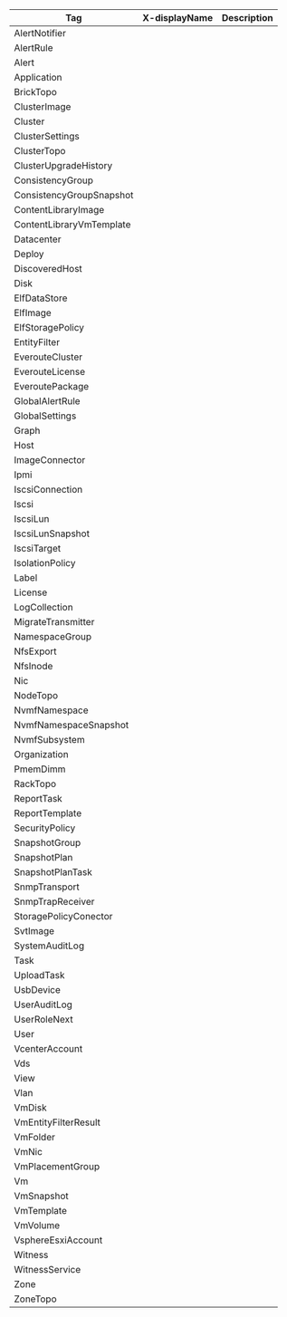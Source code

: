 
  | Tag | X-displayName | Description |
  | ----------- | ----------- |----------- |
  | AlertNotifier  |   |   |
  | AlertRule  |   |   |
  | Alert  |   |   |
  | Application  |   |   |
  | BrickTopo  |   |   |
  | ClusterImage  |   |   |
  | Cluster  |   |   |
  | ClusterSettings  |   |   |
  | ClusterTopo  |   |   |
  | ClusterUpgradeHistory  |   |   |
  | ConsistencyGroup  |   |   |
  | ConsistencyGroupSnapshot  |   |   |
  | ContentLibraryImage  |   |   |
  | ContentLibraryVmTemplate  |   |   |
  | Datacenter  |   |   |
  | Deploy  |   |   |
  | DiscoveredHost  |   |   |
  | Disk  |   |   |
  | ElfDataStore  |   |   |
  | ElfImage  |   |   |
  | ElfStoragePolicy  |   |   |
  | EntityFilter  |   |   |
  | EverouteCluster  |   |   |
  | EverouteLicense  |   |   |
  | EveroutePackage  |   |   |
  | GlobalAlertRule  |   |   |
  | GlobalSettings  |   |   |
  | Graph  |   |   |
  | Host  |   |   |
  | ImageConnector  |   |   |
  | Ipmi  |   |   |
  | IscsiConnection  |   |   |
  | Iscsi  |   |   |
  | IscsiLun  |   |   |
  | IscsiLunSnapshot  |   |   |
  | IscsiTarget  |   |   |
  | IsolationPolicy  |   |   |
  | Label  |   |   |
  | License  |   |   |
  | LogCollection  |   |   |
  | MigrateTransmitter  |   |   |
  | NamespaceGroup  |   |   |
  | NfsExport  |   |   |
  | NfsInode  |   |   |
  | Nic  |   |   |
  | NodeTopo  |   |   |
  | NvmfNamespace  |   |   |
  | NvmfNamespaceSnapshot  |   |   |
  | NvmfSubsystem  |   |   |
  | Organization  |   |   |
  | PmemDimm  |   |   |
  | RackTopo  |   |   |
  | ReportTask  |   |   |
  | ReportTemplate  |   |   |
  | SecurityPolicy  |   |   |
  | SnapshotGroup  |   |   |
  | SnapshotPlan  |   |   |
  | SnapshotPlanTask  |   |   |
  | SnmpTransport  |   |   |
  | SnmpTrapReceiver  |   |   |
  | StoragePolicyConector  |   |   |
  | SvtImage  |   |   |
  | SystemAuditLog  |   |   |
  | Task  |   |   |
  | UploadTask  |   |   |
  | UsbDevice  |   |   |
  | UserAuditLog  |   |   |
  | UserRoleNext  |   |   |
  | User  |   |   |
  | VcenterAccount  |   |   |
  | Vds  |   |   |
  | View  |   |   |
  | Vlan  |   |   |
  | VmDisk  |   |   |
  | VmEntityFilterResult  |   |   |
  | VmFolder  |   |   |
  | VmNic  |   |   |
  | VmPlacementGroup  |   |   |
  | Vm  |   |   |
  | VmSnapshot  |   |   |
  | VmTemplate  |   |   |
  | VmVolume  |   |   |
  | VsphereEsxiAccount  |   |   |
  | Witness  |   |   |
  | WitnessService  |   |   |
  | Zone  |   |   |
  | ZoneTopo  |   |   |
  
  
